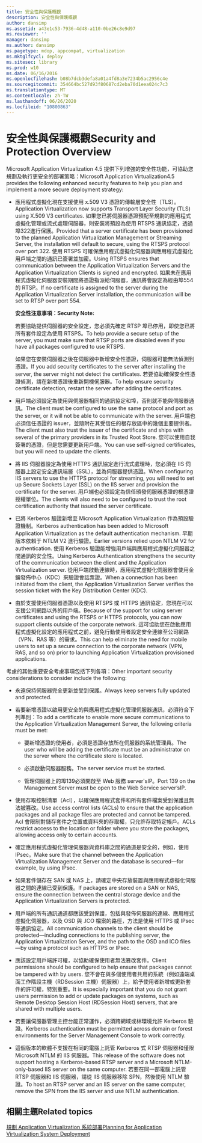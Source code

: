 ```yaml
---
title: 安全性與保護概觀
description: 安全性與保護概觀
author: dansimp
ms.assetid: a43e1c53-7936-4d48-a110-0be26c8e9d97
ms.reviewer: ''
manager: dansimp
ms.author: dansimp
ms.pagetype: mdop, appcompat, virtualization
ms.mktglfcycl: deploy
ms.sitesec: library
ms.prod: w10
ms.date: 06/16/2016
ms.openlocfilehash: b08b7dcb3defa8a01a4fd8a3e7234b5ac2956c4e
ms.sourcegitcommit: 354664bc527d93f80687cd2eba70d1eea024c7c3
ms.translationtype: MT
ms.contentlocale: zh-TW
ms.lasthandoff: 06/26/2020
ms.locfileid: "10800863"
---
```

# <span data-ttu-id="eed03-103">安全性與保護概觀</span><span class="sxs-lookup"><span data-stu-id="eed03-103">Security and Protection Overview</span></span>


<span data-ttu-id="eed03-104">Microsoft Application Virtualization 4.5 提供下列增強的安全性功能，可協助您規劃及執行更安全的部署策略：</span><span class="sxs-lookup"><span data-stu-id="eed03-104">Microsoft Application Virtualization4.5 provides the following enhanced security features to help you plan and implement a more secure deployment strategy:</span></span>

-   <span data-ttu-id="eed03-105">應用程式虛擬化現在支援使用 x.509 V3 憑證的傳輸層安全性（TLS）。</span><span class="sxs-lookup"><span data-stu-id="eed03-105">Application Virtualization now supports Transport Layer Security (TLS) using X.509 V3 certificates.</span></span> <span data-ttu-id="eed03-106">如果您已將伺服器憑證預配至規劃的應用程式虛擬化管理或流式處理伺服器，則安裝將預設為使用 RTSPS 通訊協定，透過埠322進行保護。</span><span class="sxs-lookup"><span data-stu-id="eed03-106">Provided that a server certificate has been provisioned to the planned Application Virtualization Management or Streaming Server, the installation will default to secure, using the RTSPS protocol over port 322.</span></span> <span data-ttu-id="eed03-107">使用 RTSPS 可確保應用程式虛擬化伺服器與應用程式虛擬化用戶端之間的通訊已簽署並加密。</span><span class="sxs-lookup"><span data-stu-id="eed03-107">Using RTSPS ensures that communication between the Application Virtualization Servers and the Application Virtualization Clients is signed and encrypted.</span></span> <span data-ttu-id="eed03-108">如果未在應用程式虛擬化伺服器安裝期間將憑證指派給伺服器，通訊將會設定為經由埠554的 RTSP。</span><span class="sxs-lookup"><span data-stu-id="eed03-108">If no certificate is assigned to the server during the Application Virtualization Server installation, the communication will be set to RTSP over port 554.</span></span>

    **<span data-ttu-id="eed03-109">安全性注意事項：</span><span class="sxs-lookup"><span data-stu-id="eed03-109">Security Note:</span></span>**

    <span data-ttu-id="eed03-110">若要協助提供伺服器的安全設定，您必須先確定 RTSP 埠已停用，即使您已將所有套件設定為使用 RTSPS。</span><span class="sxs-lookup"><span data-stu-id="eed03-110">To help provide a secure setup of the server, you must make sure that RTSP ports are disabled even if you have all packages configured to use RTSPS.</span></span>

    <span data-ttu-id="eed03-111">如果您在安裝伺服器之後在伺服器中新增安全性憑證，伺服器可能無法偵測到憑證。</span><span class="sxs-lookup"><span data-stu-id="eed03-111">If you add security certificates to the server after installing the server, the server might not detect the certificates.</span></span> <span data-ttu-id="eed03-112">若要協助確保安全性憑證偵測，請在新增憑證後重新開機伺服器。</span><span class="sxs-lookup"><span data-stu-id="eed03-112">To help ensure security certificate detection, restart the server after adding the certificates.</span></span>

-   <span data-ttu-id="eed03-113">用戶端必須設定為使用與伺服器相同的通訊協定和埠，否則就不能與伺服器通訊。</span><span class="sxs-lookup"><span data-stu-id="eed03-113">The client must be configured to use the same protocol and port as the server, or it will not be able to communicate with the server.</span></span> <span data-ttu-id="eed03-114">用戶端也必須信任憑證的 issuer，並隨附在其受信任的根存放區中的幾個主要提供者。</span><span class="sxs-lookup"><span data-stu-id="eed03-114">The client must also trust the issuer of the certificate and ships with several of the primary providers in its Trusted Root Store.</span></span> <span data-ttu-id="eed03-115">您可以使用自我簽署的憑證，但是您需要更新用戶端。</span><span class="sxs-lookup"><span data-stu-id="eed03-115">You can use self-signed certificates, but you will need to update the clients.</span></span>

-   <span data-ttu-id="eed03-116">將 IIS 伺服器設定為使用 HTTPS 通訊協定進行流式處理時，您必須在 IIS 伺服器上設定安全通訊端層（SSL），並為伺服器提供憑證。</span><span class="sxs-lookup"><span data-stu-id="eed03-116">When configuring IIS servers to use the HTTPS protocol for streaming, you will need to set up Secure Sockets Layer (SSL) on the IIS server and provision the certificate for the server.</span></span> <span data-ttu-id="eed03-117">用戶端也必須設定為信任頒發伺服器憑證的根憑證授權單位。</span><span class="sxs-lookup"><span data-stu-id="eed03-117">The clients will also need to be configured to trust the root certification authority that issued the server certificate.</span></span>

-   <span data-ttu-id="eed03-118">已將 Kerberos 驗證新增至 Microsoft Application Virtualization 作為預設驗證機制。</span><span class="sxs-lookup"><span data-stu-id="eed03-118">Kerberos authentication has been added to Microsoft Application Virtualization as the default authentication mechanism.</span></span> <span data-ttu-id="eed03-119">早期版本依賴于 NTLM V2 進行驗證。</span><span class="sxs-lookup"><span data-stu-id="eed03-119">Earlier versions relied upon NTLM V2 for authentication.</span></span> <span data-ttu-id="eed03-120">使用 Kerberos 驗證能增強用戶端與應用程式虛擬化伺服器之間通訊的安全性。</span><span class="sxs-lookup"><span data-stu-id="eed03-120">Using Kerberos Authentication strengthens the security of the communication between the client and the Application Virtualization server.</span></span> <span data-ttu-id="eed03-121">從用戶端啟動連線時，應用程式虛擬化伺服器會使用金鑰發佈中心（KDC）來驗證會話票證。</span><span class="sxs-lookup"><span data-stu-id="eed03-121">When a connection has been initiated from the client, the Application Virtualization Server verifies the session ticket with the Key Distribution Center (KDC).</span></span>

-   <span data-ttu-id="eed03-122">由於支援使用伺服器憑證以及使用 RTSPS 或 HTTPS 通訊協定，您現在可以支援公司網路以外的用戶端。</span><span class="sxs-lookup"><span data-stu-id="eed03-122">Because of the support for using server certificates and using the RTSPS or HTTPS protocols, you can now support clients outside of the corporate network.</span></span> <span data-ttu-id="eed03-123">這可協助您在啟動應用程式虛擬化設定的應用程式之前，避免行動使用者設定安全連線至公司網路（VPN、RAS 等）的需求。</span><span class="sxs-lookup"><span data-stu-id="eed03-123">This can help eliminate the need for mobile users to set up a secure connection to the corporate network (VPN, RAS, and so on) prior to launching Application Virtualization provisioned applications.</span></span>

<span data-ttu-id="eed03-124">考慮的其他重要安全考慮事項包括下列各項：</span><span class="sxs-lookup"><span data-stu-id="eed03-124">Other important security considerations to consider include the following:</span></span>

-   <span data-ttu-id="eed03-125">永遠保持伺服器完全更新並受到保護。</span><span class="sxs-lookup"><span data-stu-id="eed03-125">Always keep servers fully updated and protected.</span></span>

-   <span data-ttu-id="eed03-126">若要新增憑證以啟用更安全的與應用程式虛擬化管理伺服器通訊，必須符合下列準則：</span><span class="sxs-lookup"><span data-stu-id="eed03-126">To add a certificate to enable more secure communications to the Application Virtualization Management Server, the following criteria must be met:</span></span>

    -   <span data-ttu-id="eed03-127">要新增憑證的使用者，必須是憑證存放所在伺服器的系統管理員。</span><span class="sxs-lookup"><span data-stu-id="eed03-127">The user who will be adding the certificate must be an administrator on the server where the certificate store is located.</span></span>

    -   <span data-ttu-id="eed03-128">必須啟動伺服器服務。</span><span class="sxs-lookup"><span data-stu-id="eed03-128">The server service must be started.</span></span>

    -   <span data-ttu-id="eed03-129">管理伺服器上的埠139必須開啟至 Web 服務 server'sIP。</span><span class="sxs-lookup"><span data-stu-id="eed03-129">Port 139 on the Management Server must be open to the Web Service server’sIP.</span></span>

-   <span data-ttu-id="eed03-130">使用存取控制清單（Acl），以確保應用程式套件和所有套件檔案受到保護且無法被篡改。</span><span class="sxs-lookup"><span data-stu-id="eed03-130">Use access control lists (ACLs) to ensure that the application packages and all package files are protected and cannot be tampered.</span></span> <span data-ttu-id="eed03-131">Acl 會限制對儲存套件之位置或資料夾的存取權，只允許存取特定帳戶。</span><span class="sxs-lookup"><span data-stu-id="eed03-131">ACLs restrict access to the location or folder where you store the packages, allowing access only to certain accounts.</span></span>

-   <span data-ttu-id="eed03-132">確定應用程式虛擬化管理伺服器與資料庫之間的通道是安全的，例如，使用 IPsec。</span><span class="sxs-lookup"><span data-stu-id="eed03-132">Make sure that the channel between the Application Virtualization Management Server and the database is secured—for example, by using IPsec.</span></span>

-   <span data-ttu-id="eed03-133">如果套件儲存在 SAN 或 NAS 上，請確定中央存放裝置與應用程式虛擬化伺服器之間的連線已受到保護。</span><span class="sxs-lookup"><span data-stu-id="eed03-133">If packages are stored on a SAN or NAS, ensure the connection between the central storage device and the Application Virtualization Servers is protected.</span></span>

-   <span data-ttu-id="eed03-134">用戶端的所有通訊通道都應該受到保護，包括與發佈伺服器的連線、應用程式虛擬化伺服器，以及 OSD 與 .ICO 檔案的路徑，方法是使用 HTTPS 或 IPsec 等通訊協定。</span><span class="sxs-lookup"><span data-stu-id="eed03-134">All communication channels to the client should be protected—including connections to the publishing server, the Application Virtualization Server, and the path to the OSD and ICO files—by using a protocol such as HTTPS or IPsec.</span></span> 

-   <span data-ttu-id="eed03-135">應該設定用戶端許可權，以協助確保使用者無法篡改套件。</span><span class="sxs-lookup"><span data-stu-id="eed03-135">Client permissions should be configured to help ensure that packages cannot be tampered with by users.</span></span> <span data-ttu-id="eed03-136">您不會在與多個使用者共用的系統（例如遠端桌面工作階段主機（RDSession 主機）伺服器）上，給予使用者新增或更新套件的許可權，特別重要。</span><span class="sxs-lookup"><span data-stu-id="eed03-136">It is especially important that you do not grant users permission to add or update packages on systems, such as Remote Desktop Session Host (RDSession Host) servers, that are shared with multiple users.</span></span>

-   <span data-ttu-id="eed03-137">若要讓伺服器管理主控台能正常運作，必須跨網域或林環境允許 Kerberos 驗證。</span><span class="sxs-lookup"><span data-stu-id="eed03-137">Kerberos authentication must be permitted across domain or forest environments for the Server Management Console to work correctly.</span></span>

-   <span data-ttu-id="eed03-138">這個版本的軟體不支援在相同的電腦上託管 Kerberos 式 RTSP 伺服器和僅限 Microsoft NTLM 的 IIS 伺服器。</span><span class="sxs-lookup"><span data-stu-id="eed03-138">This release of the software does not support hosting a Kerberos-based RTSP server and a Microsoft NTLM-only-based IIS server on the same computer.</span></span> <span data-ttu-id="eed03-139">若要在同一部電腦上託管 RTSP 伺服器和 IIS 伺服器，請從 IIS 伺服器移除 SPN，然後使用 NTLM 驗證。</span><span class="sxs-lookup"><span data-stu-id="eed03-139">To host an RTSP server and an IIS server on the same computer, remove the SPN from the IIS server and use NTLM authentication.</span></span>

## <span data-ttu-id="eed03-140">相關主題</span><span class="sxs-lookup"><span data-stu-id="eed03-140">Related topics</span></span>


[<span data-ttu-id="eed03-141">規劃 Application Virtualization 系統部署</span><span class="sxs-lookup"><span data-stu-id="eed03-141">Planning for Application Virtualization System Deployment</span></span>](planning-for-application-virtualization-system-deployment.md)

 

 





